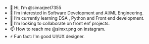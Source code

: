 - 👋 Hi, I’m @simarjeet7355 
- 👀 I’m interested in Software Development and AI/ML Engineering.
- 🌱 I’m currently learning DSA , Python and Front end development.
- 💞️ I’m looking to collaborate on front enf projects.
- 📫 How to reach me @simxr.png on instagram.
- ⚡ Fun fact: I'm good UI/UX designer.
